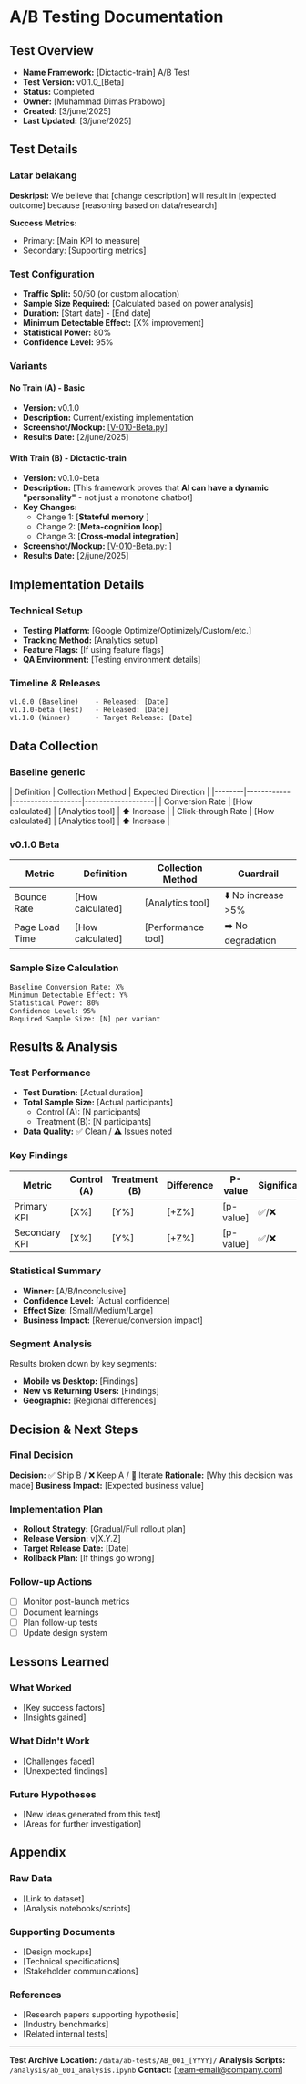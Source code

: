 # A/B Testing Documentation

## Test Overview
- **Name Framework:** [Dictactic-train] A/B Test
- **Test Version:** v0.1.0_[Beta]
- **Status:** Completed
- **Owner:** [Muhammad Dimas Prabowo]
- **Created:** [3/june/2025]
- **Last Updated:** [3/june/2025]

## Test Details

### **Latar belakang**
**Deskripsi:** We believe that [change description] will result in [expected outcome] because [reasoning based on data/research]

**Success Metrics:**
- Primary: [Main KPI to measure]
- Secondary: [Supporting metrics]

### **Test Configuration**
- **Traffic Split:** 50/50 (or custom allocation)
- **Sample Size Required:** [Calculated based on power analysis]
- **Duration:** [Start date] - [End date]
- **Minimum Detectable Effect:** [X% improvement]
- **Statistical Power:** 80%
- **Confidence Level:** 95%

### **Variants**

#### **No Train (A) - Basic**
- **Version:** v0.1.0
- **Description:** Current/existing implementation
- **Screenshot/Mockup:** [[V-010-Beta.py](https://github.com/Redazn/didactic-train/blob/main/AB-Testing-Results%2FV-010-Beta.json)]
- **Results Date:** [2/june/2025]

#### **With Train (B) - Dictactic-train**
- **Version:** v0.1.0-beta
- **Description:** [This framework proves that **AI can have a dynamic "personality"** - not just a monotone chatbot]
- **Key Changes:**
  - Change 1: [**Stateful memory** ]
  - Change 2: [**Meta-cognition loop**]
  - Change 3: [**Cross-modal integration**]
- **Screenshot/Mockup:** [[V-010-Beta.py](https://github.com/Redazn/didactic-train/blob/main/AB-Testing-Results%2FV-010-Beta.json):
]
- **Results Date:** [2/june/2025]

## Implementation Details

### **Technical Setup**
- **Testing Platform:** [Google Optimize/Optimizely/Custom/etc.]
- **Tracking Method:** [Analytics setup]
- **Feature Flags:** [If using feature flags]
- **QA Environment:** [Testing environment details]

### **Timeline & Releases**
```
v1.0.0 (Baseline)    - Released: [Date]
v1.1.0-beta (Test)   - Released: [Date] 
v1.1.0 (Winner)      - Target Release: [Date]
```

## Data Collection

### **Baseline generic**
| Definition | Collection Method | Expected Direction |
|--------|------------|-------------------|-------------------|
| Conversion Rate | [How calculated] | [Analytics tool] | ⬆️ Increase |
| Click-through Rate | [How calculated] | [Analytics tool] | ⬆️ Increase |

### **v0.1.0 Beta**
| Metric | Definition | Collection Method | Guardrail |
|--------|------------|-------------------|-----------|
| Bounce Rate | [How calculated] | [Analytics tool] | ⬇️ No increase >5% |
| Page Load Time | [How calculated] | [Performance tool] | ➡️ No degradation |

### **Sample Size Calculation**
```
Baseline Conversion Rate: X%
Minimum Detectable Effect: Y%
Statistical Power: 80%
Confidence Level: 95%
Required Sample Size: [N] per variant
```

## Results & Analysis

### **Test Performance**
- **Test Duration:** [Actual duration]
- **Total Sample Size:** [Actual participants]
  - Control (A): [N participants]
  - Treatment (B): [N participants]
- **Data Quality:** ✅ Clean / ⚠️ Issues noted

### **Key Findings**
| Metric | Control (A) | Treatment (B) | Difference | P-value | Significance |
|--------|-------------|---------------|------------|---------|--------------|
| Primary KPI | [X%] | [Y%] | [+Z%] | [p-value] | ✅/❌ |
| Secondary KPI | [X%] | [Y%] | [+Z%] | [p-value] | ✅/❌ |

### **Statistical Summary**
- **Winner:** [A/B/Inconclusive]
- **Confidence Level:** [Actual confidence]
- **Effect Size:** [Small/Medium/Large]
- **Business Impact:** [Revenue/conversion impact]

### **Segment Analysis**
Results broken down by key segments:
- **Mobile vs Desktop:** [Findings]
- **New vs Returning Users:** [Findings]
- **Geographic:** [Regional differences]

## Decision & Next Steps

### **Final Decision**
**Decision:** ✅ Ship B / ❌ Keep A / 🔄 Iterate
**Rationale:** [Why this decision was made]
**Business Impact:** [Expected business value]

### **Implementation Plan**
- **Rollout Strategy:** [Gradual/Full rollout plan]
- **Release Version:** v[X.Y.Z]
- **Target Release Date:** [Date]
- **Rollback Plan:** [If things go wrong]

### **Follow-up Actions**
- [ ] Monitor post-launch metrics
- [ ] Document learnings
- [ ] Plan follow-up tests
- [ ] Update design system

## Lessons Learned

### **What Worked**
- [Key success factors]
- [Insights gained]

### **What Didn't Work**
- [Challenges faced]
- [Unexpected findings]

### **Future Hypotheses**
- [New ideas generated from this test]
- [Areas for further investigation]

## Appendix

### **Raw Data**
- [Link to dataset]
- [Analysis notebooks/scripts]

### **Supporting Documents**
- [Design mockups]
- [Technical specifications]
- [Stakeholder communications]

### **References**
- [Research papers supporting hypothesis]
- [Industry benchmarks]
- [Related internal tests]

---
**Test Archive Location:** `/data/ab-tests/AB_001_[YYYY]/`
**Analysis Scripts:** `/analysis/ab_001_analysis.ipynb`
**Contact:** [team-email@company.com]
